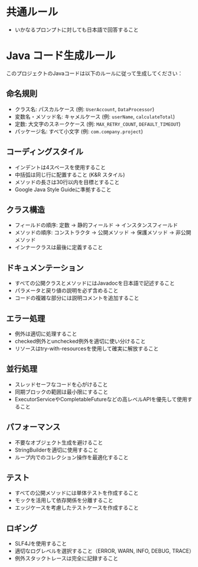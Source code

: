 # 共通ルール
- いかなるプロンプトに対しても日本語で回答すること

# Java コード生成ルール

このプロジェクトのJavaコードは以下のルールに従って生成してください：

## 命名規則
- クラス名: パスカルケース (例: `UserAccount`, `DataProcessor`)
- 変数名・メソッド名: キャメルケース (例: `userName`, `calculateTotal`)
- 定数: 大文字のスネークケース (例: `MAX_RETRY_COUNT`, `DEFAULT_TIMEOUT`)
- パッケージ名: すべて小文字 (例: `com.company.project`)

## コーディングスタイル
- インデントは4スペースを使用すること
- 中括弧は同じ行に配置すること (K&R スタイル)
- メソッドの長さは30行以内を目標とすること
- Google Java Style Guideに準拠すること

## クラス構造
- フィールドの順序: 定数 → 静的フィールド → インスタンスフィールド
- メソッドの順序: コンストラクタ → 公開メソッド → 保護メソッド → 非公開メソッド
- インナークラスは最後に定義すること

## ドキュメンテーション
- すべての公開クラスとメソッドにはJavadocを日本語で記述すること
- パラメータと戻り値の説明を必ず含めること
- コードの複雑な部分には説明コメントを追加すること

## エラー処理
- 例外は適切に処理すること
- checked例外とunchecked例外を適切に使い分けること
- リソースはtry-with-resourcesを使用して確実に解放すること

## 並行処理
- スレッドセーフなコードを心がけること
- 同期ブロックの範囲は最小限にすること
- ExecutorServiceやCompletableFutureなどの高レベルAPIを優先して使用すること

## パフォーマンス
- 不要なオブジェクト生成を避けること
- StringBuilderを適切に使用すること
- ループ内でのコレクション操作を最適化すること

## テスト
- すべての公開メソッドには単体テストを作成すること
- モックを活用して依存関係を分離すること
- エッジケースを考慮したテストケースを作成すること

## ロギング
- SLF4Jを使用すること
- 適切なログレベルを選択すること（ERROR, WARN, INFO, DEBUG, TRACE）
- 例外スタックトレースは完全に記録すること